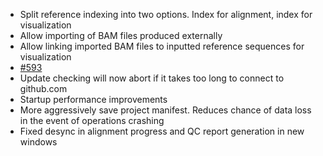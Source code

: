* Split reference indexing into two options. Index for alignment, index for visualization
* Allow importing of BAM files produced externally
* Allow linking imported BAM files to inputted reference sequences for visualization
* [#593](https://github.com/chgibb/PHAT/issues/593)
* Update checking will now abort if it takes too long to connect to github.com
* Startup performance improvements
* More aggressively save project manifest. Reduces chance of data loss in the event of operations crashing
* Fixed desync in alignment progress and QC report generation in new windows
